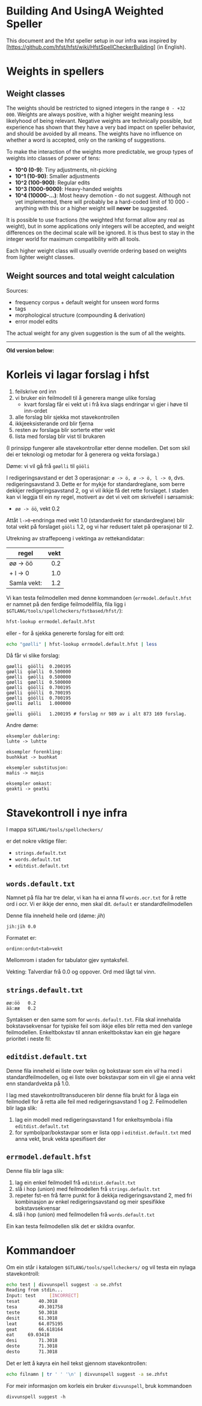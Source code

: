 # Building And UsingA Weighted Speller

This document and the hfst speller setup in our infra was inspired by
[https://github.com/hfst/hfst/wiki/HfstSpellCheckerBuilding]
(in English).

# Weights in spellers

## Weight classes

The weights should be restricted to signed integers in the range
`0 - +32 000`. Weights are always positive, with a higher weight
meaning less likelyhood of being relevant. Negative weights are technically possible,
but experience has shown that they have a very bad impact on speller behavior,
and should be avoided by all means. The weights have no influence on whether a word is
accepted, only on the ranking of suggestions.

To make the interaction of the weights more predictable, we group types of
weights into classes of power of tens:

- **10^0 (0-9)**: Tiny adjustments, nit-picking
- **10^1 (10-90)**: Smaller adjustments
- **10^2 (100-900)**: Regular edits
- **10^3 (1000-9000)**: Heavy-handed weights
- **10^4 (10000-...)**: Most heavy demotion - do not suggest. Although not yet
  implemented, there will probably be a hard-coded limit of
  10 000 - anything with this or a higher weight will **never**
  be suggested.

It is possible to use fractions (the weighted hfst format allow any real as
weight), but in some applications only integers will be accepted, and weight
differences on the decimal scale will be ignored. It is thus best to stay in
the integer world for maximum compatibility with all tools.

Each higher weight class will usually override ordering based on weights from
lighter weight classes.

## Weight sources and total weight calculation

Sources:

- frequency corpus + default weight for unseen word forms
- tags
- morphological structure (compounding & derivation)
- error model edits

The actual weight for any given suggestion is the sum of all the weights.

---

**Old version below:**

# Korleis vi lagar forslag i hfst

1. feilskrive ord inn
1. vi bruker ein feilmodell til å generera mange ulike forslag
   - kvart forslag får ei vekt ut i frå kva slags endringar vi gjer i høve til
     inn-ordet
1. alle forslag blir sjekka mot stavekontrollen
1. ikkjeeksisterande ord blir fjerna
1. resten av forslaga blir sorterte etter vekt
1. lista med forslag blir vist til brukaren

(I prinsipp fungerer alle stavekontrollar etter denne modellen. Det som skil dei
er teknologi og metodar for å generera og vekta forslaga.)

Døme: vi vil gå frå `gøølli` til `gööli`

I redigeringsavstand er det 3 operasjonar: `ø -> ö, ø -> ö, l -> 0`, dvs.
redigeringsavstand 3. Dette er for mykje for standardreglane, som berre dekkjer
redigeringsavstand 2, og vi vil ikkje få det rette forslaget. I staden kan vi
leggja til ein ny regel, motivert av det vi veit om skrivefeil i sørsamisk:

- `øø -> öö`, vekt 0.2

Attåt `l->0`-endringa med vekt 1.0 (standardvekt for standardreglane) blir
total vekt på forslaget `gööli` 1.2, og vi har redusert talet på operasjonar
til 2.

Utrekning av straffepoeng i vektinga av rettekandidatar:

| regel       | vekt |
| ----------- | ---: |
| øø -> öö    |  0.2 |
| + l -> 0    |  1.0 |
| Samla vekt: |  1.2 |

Vi kan testa feilmodellen med denne kommandoen (`errmodel.default.hfst` er
namnet på den ferdige feilmodellfila, fila ligg i
`$GTLANG/tools/spellcheckers/fstbased/hfst/`):

```sh
hfst-lookup errmodel.default.hfst
```

eller - for å sjekka genererte forslag for eitt ord:

```sh
echo "gøølli" | hfst-lookup errmodel.default.hfst | less
```

Då får vi slike forslag:

```
gøølli  göölli  0.200195
gøølli  göølli  0.500000
gøølli  gøölli  0.500000
gøølli  gøøllï  0.500000
gøølli  gööllï  0.700195
gøølli  gööllï  0.700195
gøølli  gööllï  0.700195
gøølli  øølli   1.000000
...
gøølli  gööli   1.200195 # forslag nr 989 av i alt 873 169 forslag.
```

Andre døme:

```
eksempler dublering:
luhte -> luhtte

eksempler forenkling:
buohkkat -> buohkat

eksempler substitusjon:
mañis -> maŋis

eksempler omkast:
geakti -> geatki
```

# Stavekontroll i nye infra

I mappa
`$GTLANG/tools/spellcheckers/`

er det nokre viktige filer:

- `strings.default.txt`
- `words.default.txt`
- `editdist.default.txt`

## `words.default.txt`

Namnet på fila har tre delar, vi kan ha ei anna
fil `words.ocr.txt` for å rette ord i ocr.
Vi er ikkje der enno, men skal dit. `default` er
standardfeilmodellen

Denne fila inneheld heile ord (døme: _jih_)

```
jih:jïh 0.0
```

Formatet er:

```
ordinn:ordut<tab>vekt
```

Mellomrom i staden for tabulator gjev syntaksfeil.

Vekting: Talverdiar frå 0.0 og oppover.
Ord med lågt tal vinn.

## `strings.default.txt`

```
øø:öö   0.2
ää:ææ   0.2
```

Syntaksen er den same som for `words.default.txt`.
Fila skal innehalda bokstavsekvensar for typiske feil som ikkje elles blir retta
med den vanlege feilmodellen. Enkeltbokstav til annan enkeltbokstav kan ein gje
høgare prioritet i neste fil:

## `editdist.default.txt`

Denne fila inneheld ei liste over teikn og bokstavar som ein _vil_ ha
med i standardfeilmodellen, og ei liste over bokstavpar som ein vil gje ei anna
vekt enn standardvekta på 1.0.

I lag med stavekontrolltransduceren blir denne fila brukt for å laga ein feilmodell for å retta alle feil med redigeringsavstand 1 og 2. Feilmodellen
blir laga slik:

1. lag ein modell med redigeringsavstand 1 for enkeltsymbola i fila `editdist.default.txt`
1. for symbolpar/bokstavpar som er lista opp i `editdist.default.txt` med anna
   vekt, bruk vekta spesifisert der

## `errmodel.default.hfst`

Denne fila blir laga slik:

1. lag ein enkel feilmodell frå `editdist.default.txt`
1. slå i hop (union) med feilmodellen frå `strings.default.txt`
1. repeter fst-en frå førre punkt for å dekkja redigeringsavstand 2, med fri
   kombinasjon av enkel redigeringsavstand og meir spesifikke bokstavsekvensar
1. slå i hop (union) med feilmodellen frå `words.default.txt`

Ein kan testa feilmodellen slik det er skildra ovanfor.

# Kommandoer

Om ein står i katalogen `$GTLANG/tools/spellcheckers/` og vil
testa ein nylaga stavekontroll:

```sh
echo test | divvunspell suggest -a se.zhfst
Reading from stdin...
Input: test		[INCORRECT]
tesat		40.3018
tesa		49.301758
teste		50.3018
desit		61.3018
leat		64.075195
geat		66.618164
eat		69.03418
desi		71.3018
deste		71.3018
desto		71.3018
```

Det er lett å køyra ein heil tekst gjennom stavekontrollen:

```sh
echo filnamn | tr ' ' '\n' | divvunspell suggest -a se.zhfst
```

For meir informasjon om korleis ein bruker `divvunspell`, bruk kommandoen

```
divvunspell suggest -h
```
